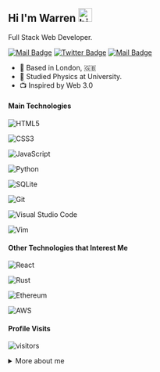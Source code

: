 ## Hi I'm Warren <img src="https://raw.githubusercontent.com/seanprashad/slackmoji/master/emoji/parrots/parrot-aussie.gif" width="28px" alt="hi">

Full Stack Web Developer.

[![Mail Badge](https://img.shields.io/badge/-@wardu-e84393?style=flat&labelColor=e84393&logo=instagram&logoColor=white)](https://instagram.com/wardu77)
[![Twitter Badge](https://img.shields.io/badge/-@WarrenDubery-1ca0f1?style=flat&labelColor=1ca0f1&logo=twitter&logoColor=white&link=https://twitter.com/WarrenDubery)](https://twitter.com/WarrenDubery)
[![Mail Badge](https://img.shields.io/badge/-wardu-c0392b?style=flat&labelColor=c0392b&logo=gmail&logoColor=white)](mailto:wardu77@protonmail.com)

<!-- TODO: Add last video link -->

- :bridge_at_night: Based in London, :gb:
- :milky_way: Studied Physics at University.
- :tv: Inspired by Web 3.0

#### Main Technologies

![HTML5](https://img.shields.io/badge/html5-%23E34F26.svg?style=for-the-badge&logo=html5&logoColor=white)

![CSS3](https://img.shields.io/badge/css3-%231572B6.svg?style=for-the-badge&logo=css3&logoColor=white)

![JavaScript](https://img.shields.io/badge/javascript-%23323330.svg?style=for-the-badge&logo=javascript&logoColor=%23F7DF1E)

![Python](https://img.shields.io/badge/python-3670A0?style=for-the-badge&logo=python&logoColor=ffdd54)

![SQLite](https://img.shields.io/badge/sqlite-%2307405e.svg?style=for-the-badge&logo=sqlite&logoColor=white)

![Git](https://img.shields.io/badge/git-%23F05033.svg?style=for-the-badge&logo=git&logoColor=white)

![Visual Studio Code](https://img.shields.io/badge/Visual%20Studio%20Code-0078d7.svg?style=for-the-badge&logo=visual-studio-code&logoColor=white)

![Vim](https://img.shields.io/badge/VIM-%2311AB00.svg?style=for-the-badge&logo=vim&logoColor=white)

#### Other Technologies that Interest Me

![React](https://img.shields.io/badge/react-%2320232a.svg?style=for-the-badge&logo=react&logoColor=%2361DAFB)

![Rust](https://img.shields.io/badge/rust-%23000000.svg?style=for-the-badge&logo=rust&logoColor=white)

![Ethereum](https://img.shields.io/badge/Ethereum-3C3C3D?style=for-the-badge&logo=Ethereum&logoColor=white)

![AWS](https://img.shields.io/badge/AWS-%23FF9900.svg?style=for-the-badge&logo=amazon-aws&logoColor=white)

#### Profile Visits

![visitors](https://visitor-badge.glitch.me/badge?page_id=iWardu.Wardu)

<details>
<summary>
  More about me
</summary>

<br >

#### My Coding Stats This Week:

<!--START_SECTION:waka-->
<!--END_SECTION:waka-->

#### Github Stats

![Wardu's github stats](https://github-readme-stats.vercel.app/api?username=Wardu&count_private=true&theme=tokyonight&hide=contribs,prs)
